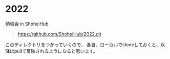 # 2022
勉強会 in ShoheiHub


> https://github.com/ShoheiHub/2022.git

このディレクトリをつかっていくので、
各自、ローカルでcloneしておくと、以降はpullで反映されるようになると思います。
